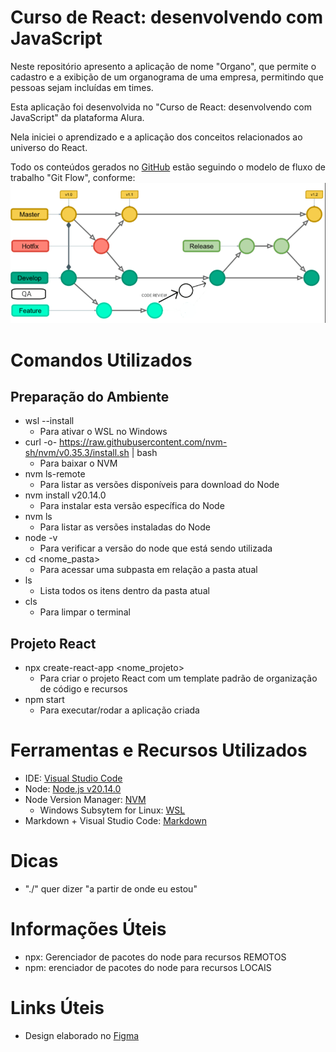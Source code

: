 # Curso de React: desenvolvendo com JavaScript
Neste repositório apresento a aplicação de nome "Organo", que permite o cadastro e a exibição de um organograma de uma empresa, permitindo que pessoas sejam incluídas em times.

Esta aplicação foi desenvolvida no "Curso de React: desenvolvendo com JavaScript" da plataforma Alura.

Nela iniciei o aprendizado e a aplicação dos conceitos relacionados ao universo do React.

Todo os conteúdos gerados no [GitHub](https://github.com/MKlismann) estão seguindo o modelo de fluxo de trabalho "Git Flow", conforme:
![Git Flow](./readme-images/gitflow.png)



# Comandos Utilizados
## Preparação do Ambiente
- wsl --install
  - Para ativar o WSL no Windows
- curl -o- https://raw.githubusercontent.com/nvm-sh/nvm/v0.35.3/install.sh | bash
  - Para baixar o NVM
- nvm ls-remote
  - Para listar as versões disponíveis para download do Node
- nvm install v20.14.0
  - Para instalar esta versão específica do Node
- nvm ls
  - Para listar as versões instaladas do Node
- node -v
  - Para verificar a versão do node que está sendo utilizada
- cd <nome_pasta>
  - Para acessar uma subpasta em relação a pasta atual
- ls
  - Lista todos os itens dentro da pasta atual
- cls
  - Para limpar o terminal

## Projeto React
- npx create-react-app <nome_projeto>
  - Para criar o projeto React com um template padrão de organização de código e recursos
- npm start
  - Para executar/rodar a aplicação criada



# Ferramentas e Recursos Utilizados
- IDE: [Visual Studio Code](https://code.visualstudio.com/)
- Node: [Node.js v20.14.0](https://nodejs.org/en)
- Node Version Manager: [NVM](https://github.com/nvm-sh/nvm?tab=readme-ov-file#node-version-manager---)
  - Windows Subsytem for Linux: [WSL](https://learn.microsoft.com/pt-br/windows/wsl/install)
- Markdown + Visual Studio Code: [Markdown](https://code.visualstudio.com/docs/languages/markdown)



# Dicas
- "./" quer dizer "a partir de onde eu estou"



# Informações Úteis
- npx: Gerenciador de pacotes do node para recursos REMOTOS
- npm: erenciador de pacotes do node para recursos LOCAIS



# Links Úteis
- Design elaborado no [Figma](https://www.figma.com/design/T6BLI1HfB81eYOiVgpqQz7/Projeto-Intro-ao-React?node-id=134-128)